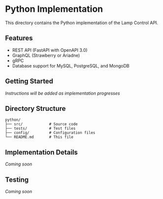 # Python Implementation

This directory contains the Python implementation of the Lamp Control API.

## Features

- REST API (FastAPI with OpenAPI 3.0)
- GraphQL (Strawberry or Ariadne)
- gRPC
- Database support for MySQL, PostgreSQL, and MongoDB

## Getting Started

*Instructions will be added as implementation progresses*

## Directory Structure

```
python/
├── src/            # Source code
├── tests/          # Test files
├── config/         # Configuration files
└── README.md       # This file
```

## Implementation Details

*Coming soon*

## Testing

*Coming soon*
